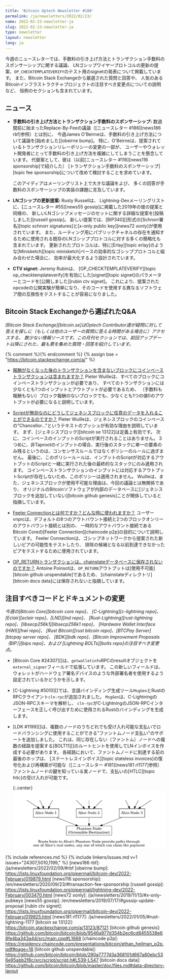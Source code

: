 ```yaml
---
title: 'Bitcoin Optech Newsletter #188'
permalink: /ja/newsletters/2022/02/23/
name: 2022-02-23-newsletter-ja
slug: 2022-02-23-newsletter-ja
type: newsletter
layout: newsletter
lang: ja
---
```

今週のニュースレターでは、手数料の引き上げ方法とトランザクション手数料のスポンサーシップに関する議論、
LNゴシップワイヤープロトコルの更新の提案、`OP_CHECKTEMPLATEVERIFY`のテスト用のsignetの発表について掲載しています。
また、Bitcoin Stack Exchangeから厳選された質問と回答や、
人気のあるBitcoinインフラストラクチャプロジェクトの注目すべき変更点についての説明など、
恒例のセクションも含まれています。

## ニュース

- **<!--fee-bumping-and-transaction-fee-sponsorship-->手数料の引き上げ方法とトランザクション手数料のスポンサーシップ:**
  数週間前に始まったReplace-By-Feeの議論（[ニュースレター #186][news186 rbf]参照）とは別に、
  今週James O'Beirneは、手数料の引き上げ方法について議論を[始めました][obeirne bump]。
  特に、O'Beirneは、提案されているトランザクションリレーポリシーの変更の一部が、
  ユーザーやウォレット開発者にとって手数料の引き上げ方法を複雑にしてしまうことを懸念しています。
  代替案として、彼は（以前[ニュースレター #116][news116 sponsorship]で紹介した）
  [トランザクション手数料のスポンサーシップ][topic fee sponsorship]について改めて検討することを求めています。

    このアイディアはメーリングリスト上で大きな議論をよび、
    多くの回答が手数料のスポンサーシップの実装の課題に言及しています。

- **LNゴシップの更新提案:** Rusty Russellは、
  Lightning-Devメーリングリストに、[ニュースレター #55][news55 gossip]に掲載した2019年の彼の提案と同様の、
  新しいLNゴシップメッセージのセットに関する詳細な提案を[投稿しました][russell gossip]。
  新しい提案では、[BIP340][]形式の[Schnorr署名][topic schnorr signatures]と[x-only public key][news72 xonly]が使用されています。
  また、ルーティング用にパブリックチャネルの存在を通知するために使用される既存のLNゴシッププロトコルに対する多くの簡略化も含まれています。
  更新されたプロトコルは、特に[Erlay][topic erlay]のような[Minisketch][topic minisketch]ベースの効率的なゴシッププロトコルと組み合わせた場合に、
  効率が最大化するよう設計されています。

- **CTV signet:** Jeremy Rubinは、
  [OP_CHECKTEMPLATEVERIFY][topic op_checktemplateverify]を有効にした[signet][topic signet]のパラメーターとコードを[公開しました][rubin ctv signet]。
  これにより、提案されたopcodeの公開実験が簡単になり、そのコードを使用する異なるソフトウェア間の互換性をテストすることが容易になりました。

## Bitcoin Stack Exchangeから選ばれたQ&A

*[Bitcoin Stack Exchange][bitcoin.se]はOptech Contributor達が疑問に対して答えを探しに（もしくは他のユーザーの質問に答える時間がある場合に）アクセスする、
数少ない情報ソースです。この月刊セクションでは、前回アップデート以降にされた、最も票を集めた質問・回答を紹介しています。*

{% comment %}<!-- https://bitcoin.stackexchange.com/search?tab=votes&q=created%3a1m..%20is%3aanswer -->{% endcomment %}
{% assign bse = "https://bitcoin.stackexchange.com/a/" %}

- [<!--will-a-post-subsidy-block-with-no-transactions-include-a-coinbase-transaction-->報酬がなくなった後のトランザクションを含まないブロックにコインベーストランザクションは含まれますか？]({{bse}}112193)
  Pieter Wuilleは、すべてのブロックにコインベーストランザクションが必要であり、
  すべてのトランザクションには少なくとも1つのインプットとアウトプットが必要であるため、
  （手数料も報酬もない）ブロック報酬のないブロックでも、少なくとも1つの値0のアウトプットが必要になると説明しています。

- [Scriptが無効なのにどうしてジェネシスブロックに任意のデータを入れることができるのですか？]({{bse}}112439)
  Pieter Wuilleは、ジェネシスブロックのコインベースの"Chancellor..."というテキストのプッシュが有効な理由を説明しています。
  まず、[ジェネシスブロック][bitcoin se 13122]は定義上有効です。
  次に、コインベースのインプットのScriptが実行されることはありません。
  3つめに、非Taprootのインプットの場合、実行後のスタックに単一の要素のみ残るというのは、コンセンサスルールではなくポリシーのルールに過ぎません。
  最後に、このポリシールールは、インプットのScriptが対応するアウトプットのScriptと一緒に実行された後の最終的なスタックにのみ適用されます。
  コインベーストランザクションのインプットには対応するアウトプットScriptが存在しないため、このポリシーは適用されません。
  Wuilleは、また、ジェネシスブロックが使用不可能な理由は、今回の議論とは無関係であり、
  オリジナルのBitcoinソフトウェアが内部のデータベースに[ジェネシスブロックを追加していない][bitcoin github genesis]ことが関係していると指摘しています。

- [Feeler Connectionとは何ですか？どんな時に使われますか？]({{bse}}112247)
  ユーザーvnprcは、デフォルトの8つのアウトバウント接続と2つのブロックオンリーのアウトバウント接続とは別の、
  一時的なアウトバウント接続であるBitcoin Coreの[Feeler Connection][chaincode p2p]の目的について説明しています。
  Feeler Connectionは、ゴシップネットワークから提案された新しいピアの可能性をテストしたり、
  排除の候補となる以前到達できなかったピアをテストするために使用されています。

- [OP_RETURNトランザクションは、chainstateデータベースに保存されないのですか？]({{bse}}112312)
  Antoine Poinsotは、`OP_RETURN`アウトプットは[使用不可能][bitcoin github unspendable]であるため、
  [chainstateディレクトリ][bitcoin docs data]には保存されないと指摘しています。

## 注目すべきコードとドキュメントの変更

*今週の[Bitcoin Core][bitcoin core repo]、
[C-Lightning][c-lightning repo]、[Eclair][eclair repo]、[LND][lnd repo]、
[Rust-Lightning][rust-lightning repo]、[libsecp256k1][libsecp256k1 repo]、
[Hardware Wallet Interface (HWI)][hwi repo]、
[Rust Bitcoin][rust bitcoin repo]、[BTCPay Server][btcpay server repo]、
[BDK][bdk repo]、[Bitcoin Improvement Proposals（BIP）][bips repo]、および
[Lightning BOLTs][bolts repo]の注目すべき変更点。*

- [Bitcoin Core #24307][]は、`getwalletinfo`RPCのresultオブジェクトを`external_signer`フィールドで拡張しています。
  この新しいフィールドは、ウォレットがハードウェア署名デバイスのような外部署名者を使用するよう設定されているかどうかを示します。

- [C-Lightning #5010][]では、言語バインディング生成ツール`MsgGen`とRustのRPCクライアント`cln-rpc`が追加されました。
  `MsgGen`は、C-LightningのJSON-RPCスキーマを解析し、
  `cln-rpc`がC-LightningのJSON-RPCインターフェースを正しく呼び出すために使用されるRustのバインディングを生成します。

- [LDK #1199][]は、複数のノードのうちどれでも受け入れ可能な支払いでロードバランシングに使用することができる"ファントムノード支払い"のサポートを追加しました。
  これは、同じ存在しない（ファントム）ノードへの複数の経路を提案する[BOLT11][]のルートヒントを使用してLNインボイスを作成する必要があります。
  各経路において、ファントムノードに到達する前の最後のホップは、
  [ステートレスインボイス][topic stateless invoices]の復号化および再構築が可能な（[ニュースレター #181][news181 rl1177]参照）
  ファントムノードの鍵を知っている実ノードで、支払いの[HTLC][topic htlc]の受け入れが可能です。

  {:.center}
  ![Phantom node route hints illustration](/img/posts/2022-02-phantom-node-payments.dot.png)

{% include references.md %}
{% include linkers/issues.md v=1 issues="24307,5010,1199," %}
[news186 rbf]: /ja/newsletters/2022/02/09/#rbf
[obeirne bump]: https://lists.linuxfoundation.org/pipermail/bitcoin-dev/2022-February/019879.html
[news116 sponsorship]: /en/newsletters/2020/09/23/#transaction-fee-sponsorship
[russell gossip]: https://lists.linuxfoundation.org/pipermail/lightning-dev/2022-February/003470.html
[news72 xonly]: /ja/newsletters/2019/11/13/#x-only-pubkeys
[news55 gossip]: /en/newsletters/2019/07/17/#gossip-update-proposal
[rubin ctv signet]: https://lists.linuxfoundation.org/pipermail/bitcoin-dev/2022-February/019925.html
[news181 rl1177]: /ja/newsletters/2022/01/05/#rust-lightning-1177
[bitcoin se 13122]: https://bitcoin.stackexchange.com/a/13123/87121
[bitcoin github genesis]: https://github.com/bitcoin/bitcoin/blob/9546a977d354b2ec6cd8455538e68fe4ba343a44/src/main.cpp#L1668
[chaincode p2p]: https://residency.chaincode.com/presentations/bitcoin/ethan_heilman_p2p.pdf#page=18
[bitcoin github unspendable]: https://github.com/bitcoin/bitcoin/blob/280a7777d3a368101d667a80ebc536e95abb2f8c/src/script/script.h#L539-L547
[bitcoin docs data]: https://github.com/bitcoin/bitcoin/blob/master/doc/files.md#data-directory-layout
